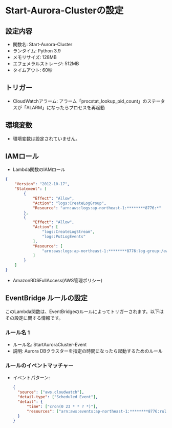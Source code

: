 # Start-Aurora-Clusterの設定

## 設定内容
- 関数名: Start-Aurora-Cluster
- ランタイム: Python 3.9
- メモリサイズ: 128MB
- エフェメラルストレージ: 512MB
- タイムアウト: 60秒

## トリガー
- CloudWatchアラーム: アラーム「procstat_lookup_pid_count」のステータスが「ALARM」になったらプロセスを再起動

## 環境変数
- 環境変数は設定されていません。

## IAMロール
- Lambda関数のIAMロール
```json
{
    "Version": "2012-10-17",
    "Statement": [
        {
            "Effect": "Allow",
            "Action": "logs:CreateLogGroup",
            "Resource": "arn:aws:logs:ap-northeast-1:********8776:*"
        },
        {
            "Effect": "Allow",
            "Action": [
                "logs:CreateLogStream",
                "logs:PutLogEvents"
            ],
            "Resource": [
                "arn:aws:logs:ap-northeast-1:********8776:log-group:/aws/lambda/Start-Aurora-Cluster:*"
            ]
        }
    ]
}
```
- AmazonRDSFullAccess(AWS管理ポリシー)

## EventBridge ルールの設定

このLambda関数は、EventBridgeのルールによってトリガーされます。以下はその設定に関する情報です。

### ルール名 1
- ルール名: StartAuroraCluster-Event
- 説明: Aurora DBクラスターを指定の時間になったら起動するためのルール

### ルールのイベントマッチャー
- イベントパターン:
  ```json
  {
    "source": ["aws.cloudwatch"],
    "detail-type": ["Scheduled Event"],
    "detail": {
        "time": ["cron(0 23 * * ? *)"],
        "resources": ["arn:aws:events:ap-northeast-1:********8776:rule/StartAuroraCluster-Event"]
    }
  }
  ```

